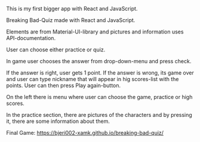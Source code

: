 This is my first bigger app with React and JavaScript.

Breaking Bad-Quiz made with React and JavaScript.

Elements are from Material-UI-library and pictures and information uses API-documentation.

User can choose either practice or quiz.

In game user chooses the answer from drop-down-menu and press check.

If the answer is right, user gets 1 point. If the answer is wrong, its game over and user can type nickname that will appear in hig scores-list with the points.
User can then press Play again-button. 

On the left there is menu where user can choose the game, practice or high scores.

In the practice section, there are pictures of the characters and by pressing it, there are some information about them.

Final Game: https://bjeri002-xamk.github.io/breaking-bad-quiz/
